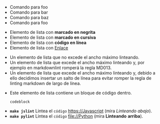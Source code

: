 - Comando para foo
- Comando para bar
- Comando para baz
- Comando para foo

+ Elemento de lista con **marcado en negrita**
+ Elemento de lista con **marcado en cursiva**
+ Elemento de lista con **código en línea**
+ Elemento de lista con [Enlace](https://to-nowhere.com)

- Un elemento de lista que no excede el ancho máximo linteando.
- Un elemento de lista que excede el ancho máximo linteando y, por ejemplo en
markdownlint romperá la regla MD013.
- Un elemento de lista que excede el ancho máximo linteando y, debido a ello
decidimos insertar un salto de línea para evitar romper la regla de linting
markdown de largo de línea.

+ Este elemento de lista contiene un bloque de código dentro.
   ```
   codeblock
   ```

- **`make jslint`** Lintea el `código` <https://Javascript> (mira *Linteando* *abajo*).
- **`make pylint`** Lintea el `código` <file://Python> (mira **Linteando** **arriba**).

